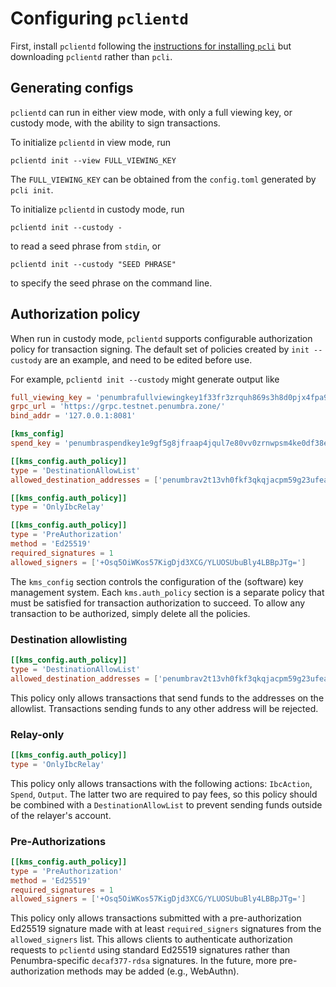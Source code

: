 # Configuring `pclientd`

First, install `pclientd` following the [instructions for installing
`pcli`](../../../usage/pcli/install.md) but downloading `pclientd` rather than `pcli`.

## Generating configs

`pclientd` can run in either view mode, with only a full viewing key, or custody mode, with the ability to sign transactions.

To initialize `pclientd` in view mode, run
```
pclientd init --view FULL_VIEWING_KEY
```
The `FULL_VIEWING_KEY` can be obtained from the `config.toml` generated by `pcli init`.

To initialize `pclientd` in custody mode, run
```
pclientd init --custody -
```
to read a seed phrase from `stdin`, or
```
pclientd init --custody "SEED PHRASE"
```
to specify the seed phrase on the command line.

## Authorization policy

When run in custody mode, `pclientd` supports configurable authorization policy
for transaction signing.  The default set of policies created by `init
--custody` are an example, and need to be edited before use.

For example, `pclientd init --custody` might generate output like
```toml
full_viewing_key = 'penumbrafullviewingkey1f33fr3zrquh869s3h8d0pjx4fpa9fyut2utw7x5y7xdcxz6z7c8sgf5hslrkpf3mh8d26vufsq8y666chx0x0su06ay3rkwu74zuwqq9w8aza'
grpc_url = 'https://grpc.testnet.penumbra.zone/'
bind_addr = '127.0.0.1:8081'

[kms_config]
spend_key = 'penumbraspendkey1e9gf5g8jfraap4jqul7e80vv0zrnwpsm4ke0df38ejrfh430nu4s9gc22d'

[[kms_config.auth_policy]]
type = 'DestinationAllowList'
allowed_destination_addresses = ['penumbrav2t13vh0fkf3qkqjacpm59g23ufea9n5us45e4p5h6hty8vg73r2t8g5l3kynad87u0n9eragf3hhkgkhqe5vhngq2cw493k48c9qg9ms4epllcmndd6ly4v4dw2jcnxaxzjqnlvnw']

[[kms_config.auth_policy]]
type = 'OnlyIbcRelay'

[[kms_config.auth_policy]]
type = 'PreAuthorization'
method = 'Ed25519'
required_signatures = 1
allowed_signers = ['+Osq5OiWKos57KigDjd3XCG/YLUOSUbuBly4LBBpJTg=']
```

The `kms_config` section controls the configuration of the (software) key
management system.  Each `kms.auth_policy` section is a separate policy that
must be satisfied for transaction authorization to succeed.  To allow any
transaction to be authorized, simply delete all the policies.

### Destination allowlisting
```toml
[[kms_config.auth_policy]]
type = 'DestinationAllowList'
allowed_destination_addresses = ['penumbrav2t13vh0fkf3qkqjacpm59g23ufea9n5us45e4p5h6hty8vg73r2t8g5l3kynad87u0n9eragf3hhkgkhqe5vhngq2cw493k48c9qg9ms4epllcmndd6ly4v4dw2jcnxaxzjqnlvnw']
```
This policy only allows transactions that send funds to the addresses on the
allowlist. Transactions sending funds to any other address will be rejected.

### Relay-only
```toml
[[kms_config.auth_policy]]
type = 'OnlyIbcRelay'
```
This policy only allows transactions with the following actions: `IbcAction`,
`Spend`, `Output`.  The latter two are required to pay fees, so this policy
should be combined with a `DestinationAllowList` to prevent sending funds
outside of the relayer's account.

### Pre-Authorizations
```toml
[[kms_config.auth_policy]]
type = 'PreAuthorization'
method = 'Ed25519'
required_signatures = 1
allowed_signers = ['+Osq5OiWKos57KigDjd3XCG/YLUOSUbuBly4LBBpJTg=']
```
This policy only allows transactions submitted with a pre-authorization Ed25519
signature made with at least `required_signers` signatures from the
`allowed_signers` list.  This allows clients to authenticate authorization
requests to `pclientd` using standard Ed25519 signatures rather than
Penumbra-specific `decaf377-rdsa` signatures.  In the future, more
pre-authorization methods may be added (e.g., WebAuthn).

